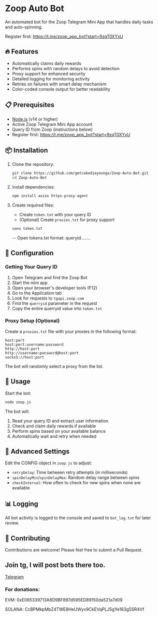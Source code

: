 # Zoop Auto Bot

An automated bot for the Zoop Telegram Mini App that handles daily tasks and auto-spinning.

Register first: 
https://t.me/zoop_app_bot?start=9zqT0XYxU

## 🔥 Features

- Automatically claims daily rewards
- Performs spins with random delays to avoid detection
- Proxy support for enhanced security
- Detailed logging for monitoring activity
- Retries on failures with smart delay mechanism
- Color-coded console output for better readability

## 📋 Prerequisites

- [Node.js](https://nodejs.org/) (v14 or higher)
- Active Zoop Telegram Mini App account
- Query ID from Zoop (instructions below)
- Register first: https://t.me/zoop_app_bot?start=9zqT0XYxU

## 📦 Installation

1. Clone the repository:
   ```bash
   git clone https://github.com/getcakedieyoungx/Zoop-Auto-Bot.git
   cd Zoop-Auto-Bot
   ```

2. Install dependencies:
   ```bash
   npm install axios https-proxy-agent
   ```

3. Create required files:
   - Create `token.txt` with your query ID
   - (Optional) Create `proxies.txt` for proxy support
  
    ```bash
   nano token.txt
   ```

    -- Open tokens.txt format: queryid........

## 🔧 Configuration

### Getting Your Query ID

1. Open Telegram and find the Zoop Bot
2. Start the mini app
3. Open your browser's developer tools (F12)
4. Go to the Application tab
5. Look for requests to `tgapi.zoop.com`
6. Find the `querryid` parameter in the request
7. Copy the entire querryid value into `token.txt`

### Proxy Setup (Optional)

Create a `proxies.txt` file with your proxies in the following format:

```
host:port
host:port:username:password
http://host:port
http://username:password@host:port
socks5://host:port
```

The bot will randomly select a proxy from the list.

## 🚀 Usage

Start the bot:

```bash
node zoop.js
```

The bot will:
1. Read your query ID and extract user information
2. Check and claim daily rewards if available
3. Perform spins based on your available balance
4. Automatically wait and retry when needed

## 📝 Advanced Settings

Edit the CONFIG object in `zoop.js` to adjust:

- `retryDelay`: Time between retry attempts (in milliseconds)
- `spinDelayMin`/`spinDelayMax`: Random delay range between spins
- `checkInterval`: How often to check for new spins when none are available

## 📊 Logging

All bot activity is logged to the console and saved to `bot_log.txt` for later review.



## 🌟 Contributing

Contributions are welcome! Please feel free to submit a Pull Request.

## Join tg, I will post bots there too.
[Telegram](https://t.me/getcakedieyoungx)

### For donations:
EVM:
0xE065339713A8D9BF897d595ED89150da521a7d09

SOLANA:
CcBPMkpMbZ4TWE8HeUWyv9CkEVqPLJ5gYe163g5SR4Vf
